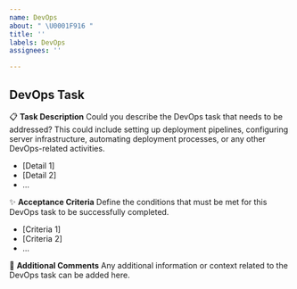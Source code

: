 ```yaml
---
name: DevOps
about: " \U0001F916 "
title: ''
labels: DevOps
assignees: ''

---
```


## DevOps Task

📋 **Task Description**
Could you describe the DevOps task that needs to be addressed? This could include setting up deployment pipelines, configuring server infrastructure, automating deployment processes, or any other DevOps-related activities.
- [Detail 1]
- [Detail 2]
- ...

✨ **Acceptance Criteria**
Define the conditions that must be met for this DevOps task to be successfully completed.
- [Criteria 1]
- [Criteria 2]
- ...

💬 **Additional Comments**
Any additional information or context related to the DevOps task can be added here.
